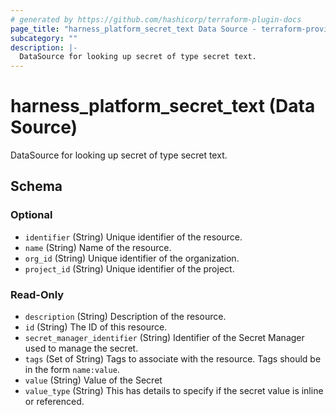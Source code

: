 ```yaml
---
# generated by https://github.com/hashicorp/terraform-plugin-docs
page_title: "harness_platform_secret_text Data Source - terraform-provider-harness"
subcategory: ""
description: |-
  DataSource for looking up secret of type secret text.
---
```


# harness_platform_secret_text (Data Source)

DataSource for looking up secret of type secret text.



<!-- schema generated by tfplugindocs -->
## Schema

### Optional

- `identifier` (String) Unique identifier of the resource.
- `name` (String) Name of the resource.
- `org_id` (String) Unique identifier of the organization.
- `project_id` (String) Unique identifier of the project.

### Read-Only

- `description` (String) Description of the resource.
- `id` (String) The ID of this resource.
- `secret_manager_identifier` (String) Identifier of the Secret Manager used to manage the secret.
- `tags` (Set of String) Tags to associate with the resource. Tags should be in the form `name:value`.
- `value` (String) Value of the Secret
- `value_type` (String) This has details to specify if the secret value is inline or referenced.


